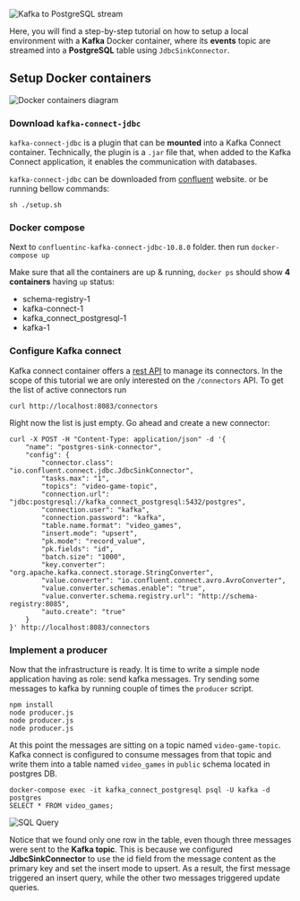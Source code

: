 
![Kafka to PostgreSQL stream](https://dev-to-uploads.s3.amazonaws.com/uploads/articles/1co3ba4u2d1z1iolapd9.png)

Here, you will find a step-by-step tutorial on how to setup a local environment with a **Kafka** Docker container, where its **events** topic are streamed into a **PostgreSQL** table using `JdbcSinkConnector`.


## Setup Docker containers
![Docker containers diagram](https://dev-to-uploads.s3.amazonaws.com/uploads/articles/r9w9wc1fbvxkhvso4pc0.png)


### Download `kafka-connect-jdbc`
`kafka-connect-jdbc` is a plugin that can be **mounted** into a Kafka Connect container. Technically, the plugin is a `.jar` file that, when added to the Kafka Connect application, it enables the communication with databases.

`kafka-connect-jdbc` can be downloaded from [confluent](https://www.confluent.io/hub/confluentinc/kafka-connect-jdbc) website. or be running bellow commands:
```
sh ./setup.sh
```
### Docker compose
Next to `confluentinc-kafka-connect-jdbc-10.8.0` folder. then run `docker-compose up`

Make sure that all the containers are up & running, `docker ps` should show **4 containers** having `up` status:
- schema-registry-1
- kafka-connect-1
- kafka_connect_postgresql-1
- kafka-1


### Configure Kafka connect
Kafka connect container offers a [rest API](https://docs.confluent.io/platform/current/connect/references/restapi.html) to manage its connectors. In the scope of this tutorial we are only interested on the `/connectors` API.
To get the list of active connectors run
```
curl http://localhost:8083/connectors
```
Right now the list is just empty. Go ahead and create a new connector:
```
curl -X POST -H "Content-Type: application/json" -d '{
	"name": "postgres-sink-connector",
	"config": {
		"connector.class": "io.confluent.connect.jdbc.JdbcSinkConnector",
		"tasks.max": "1",
		"topics": "video-game-topic",
		"connection.url": "jdbc:postgresql://kafka_connect_postgresql:5432/postgres",
		"connection.user": "kafka",
		"connection.password": "kafka",
		"table.name.format": "video_games",
		"insert.mode": "upsert",
		"pk.mode": "record_value",
		"pk.fields": "id",
		"batch.size": "1000",
		"key.converter": "org.apache.kafka.connect.storage.StringConverter",
		"value.converter": "io.confluent.connect.avro.AvroConverter",
		"value.converter.schemas.enable": "true",
		"value.converter.schema.registry.url": "http://schema-registry:8085",
		"auto.create": "true"
	}
}' http://localhost:8083/connectors
```

### Implement a producer
Now that the infrastructure is ready. It is time to write a simple node application having as role: send kafka messages.
Try sending some messages to kafka by running couple of times the `producer` script.
```
npm install
node producer.js
node producer.js
node producer.js
```

At this point the messages are sitting on a topic named `video-game-topic`. Kafka connect is configured to consume messages from that topic and write them into a table named `video_games` in `public` schema located in postgres DB.

```
docker-compose exec -it kafka_connect_postgresql psql -U kafka -d postgres
SELECT * FROM video_games;
```
![SQL Query](https://dev-to-uploads.s3.amazonaws.com/uploads/articles/akk9d96ihgx4ipb6gf3n.png)

Notice that we found only one row in the table, even though three messages were sent to the **Kafka topic**. This is because we configured **JdbcSinkConnector** to use the id field from the message content as the primary key and set the insert mode to upsert. As a result, the first message triggered an insert query, while the other two messages triggered update queries.